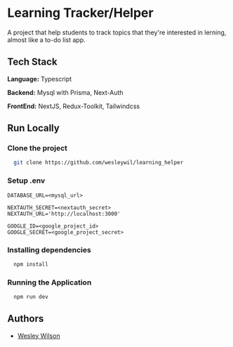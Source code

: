 
# Learning Tracker/Helper
A project that help students to track topics that they're interested in lerning, almost like a to-do list app.

## Tech Stack

**Language:** Typescript

**Backend:** Mysql with Prisma, Next-Auth

**FrontEnd:** NextJS, Redux-Toolkit, Tailwindcss


## Run Locally

### Clone the project

```bash
  git clone https://github.com/wesleywil/learning_helper
```

### Setup .env

```
DATABASE_URL=<mysql_url>

NEXTAUTH_SECRET=<nextauth_secret>
NEXTAUTH_URL='http://localhost:3000'

GOOGLE_ID=<google_project_id>
GOOGLE_SECRET=<google_project_secret>
```

### Installing dependencies

```bash
  npm install
```

### Running the Application

```bash
  npm run dev
```



## Authors

- [Wesley Wilson](https://github.com/wesleywil)

